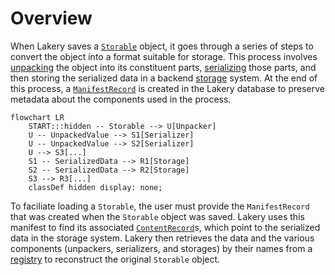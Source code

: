 # Overview

When Lakery saves a [`Storable`](./storables.md) object, it goes through a series of
steps to convert the object into a format suitable for storage. This process involves
[unpacking](./unpackers.md) the object into its constituent parts,
[serializing](./serializers.md) those parts, and then storing the serialized data in a
backend [storage](./storages.md) system. At the end of this process, a
[`ManifestRecord`](./database.md#manifest-records) is created in the Lakery database to
preserve metadata about the components used in the process.

```mermaid
flowchart LR
    START:::hidden -- Storable --> U[Unpacker]
    U -- UnpackedValue --> S1[Serializer]
    U -- UnpackedValue --> S2[Serializer]
    U --> S3[...]
    S1 -- SerializedData --> R1[Storage]
    S2 -- SerializedData --> R2[Storage]
    S3 --> R3[...]
    classDef hidden display: none;
```

To faciliate loading a `Storable`, the user must provide the `ManifestRecord` that was
created when the `Storable` object was saved. Lakery uses this manifest to find its
associated [`ContentRecord`](./database.md#content-records)s, which point to the
serialized data in the storage system. Lakery then retrieves the data and the various
components (unpackers, serializers, and storages) by their names from a
[registry](./registry.md) to reconstruct the original `Storable` object.
